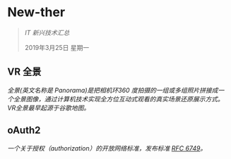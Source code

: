 # New-ther

> *IT 新兴技术汇总*
>
> 2019年3月25日 星期一





## VR 全景

*全景(英文名称是 Panorama)是把相机环360 度拍摄的一组或多组照片拼接成一个全景图像，通过计算机技术实现全方位互动式观看的真实场景还原展示方式。VR全景最早起源于谷歌地图。*





## oAuth2

*一个关于授权（authorization）的开放网络标准，发布标准 [RFC 6749](http://www.rfcreader.com/#rfc6749)。*

